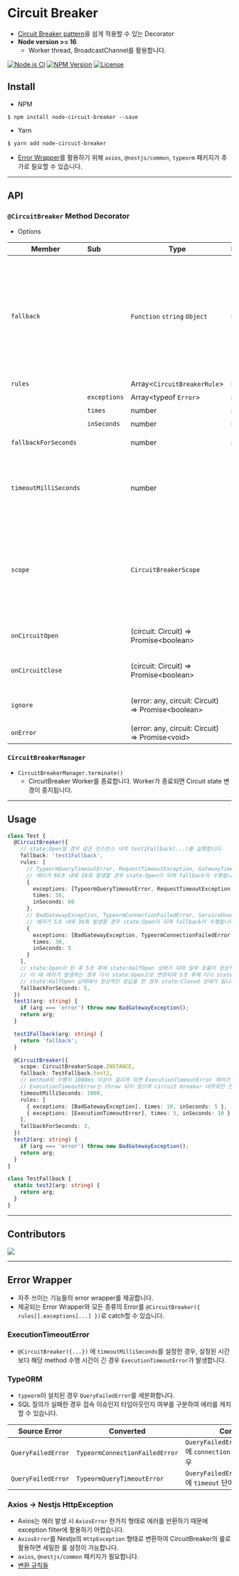 # Circuit Breaker
- [Circuit Breaker pattern](https://en.wikipedia.org/wiki/Circuit_breaker_design_pattern)을 쉽게 적용할 수 있는 Decorator 
- **Node version >= 16**
  - Worker thread, BroadcastChannel를 활용합니다.

[![Node.js CI](https://github.com/kibae/node-circuit-breaker/actions/workflows/node.js.yml/badge.svg)](https://github.com/kibae/node-circuit-breaker/actions/workflows/node.js.yml)
[![NPM Version](https://badge.fury.io/js/node-circuit-breaker.svg)](https://www.npmjs.com/package/node-circuit-breaker)
[![License](https://img.shields.io/github/license/kibae/node-circuit-breaker)](https://github.com/kibae/node-circuit-breaker/blob/main/LICENSE)

## Install
- NPM
```shell
$ npm install node-circuit-breaker --save
```

- Yarn
```shell
$ yarn add node-circuit-breaker
```

- [Error Wrapper](#Error-Wrapper)를 활용하기 위해 `axios`, `@nestjs/common`, `typeorm` 패키지가 추가로 필요할 수 있습니다.

----
## API
### `@CircuitBreaker` Method Decorator
- Options

| Member                | Sub          | Type                                                     | Required | Description                                                                                                                                                                                                              |
|-----------------------|:-------------|----------------------------------------------------------|----------|--------------------------------------------------------------------------------------------------------------------------------------------------------------------------------------------------------------------------|
| `fallback`            |              | `Function` `string` `Object`                             | required | CircuitBreaker state:Open 상태일 때 반환할 오류 또는 실행할 함수<br/><ul><li>*Function* : 지정된 함수를 대신 실행합니다.</li><li>*String* : 대신 실행할 현재 컨텍스트의 객체 내의 다른 method의 이름.<br/>eg) `xxxxFallback`</li><li>*Object* : 지정된 값을 즉시 응답합니다.</li></ul> |
| `rules`               |              | Array&lt;`CircuitBreakerRule`&gt;                        | required | state:Open을 판단하기 위한 규칙들                                                                                                                                                                                                  |
|                       | `exceptions` | Array&lt;typeof `Error`&gt;                              | required | Exception 목록                                                                                                                                                                                                             |
|                       | `times`      | number                                                   | required | 기준 시간 내 exception 횟수                                                                                                                                                                                                     |
|                       | `inSeconds`  | number                                                   | required | 기준 시간(초)                                                                                                                                                                                                                 |
| `fallbackForSeconds`  |              | number                                                   | required | state:Open -> state:HalfOpen 전까지 fallback으로 응답할 시간(초)                                                                                                                                                                    |
| `timeoutMilliSeconds` |              | number                                                   |          | method의 실행이 지정된 시간(ms)보다 오래 걸릴 경우 내부적으로 ExecutionTimeoutError를 생성한다. rules 내에 ExecutionTimeoutError를 정의하여 CircuitBreaker에 영향을 줄 수 있다.                                                                                    |
| `scope`               |              | `CircuitBreakerScope`                                    |          | <ul><li>`CircuitBreakerScope.DEFAULT` : 컨텍스트를 무시하고 해당 method에서 발생하는 exception을 모두 catch</li><li>`CircuitBreakerScope.INSTANCE` : 인스턴스 컨텍스트 내의 method에서 발생하는 exception만 catch</li></ul>                                   |
| `onCircuitOpen`       |              | (circuit: Circuit) => Promise&lt;boolean&gt;             |          | state:Open이 될 때 호출되는 콜백. false를 리턴할 경우 state 변경이 되지 않는다.                                                                                                                                                                 |
| `onCircuitClose`      |              | (circuit: Circuit) => Promise&lt;boolean&gt;             |          | state:Close가 될 때 호출되는 콜백. false를 리턴할 경우 state 변경이 되지 않는다.                                                                                                                                                                |
| `ignore`              |              | (error: any, circuit: Circuit) => Promise&lt;boolean&gt; |          | 에러가 발생했을때 호출되는 콜백. true가 리턴되면 에러가 무시되며, circuit에 영향을 주지 않는다.                                                                                                                                                             |
| `onError`             |              | (error: any, circuit: Circuit) => Promise&lt;void&gt;    |          | 에러가 발생했을때 호출되는 콜백.                                                                                                                                                                                                       |

### `CircuitBreakerManager`
 - `CircuitBreakerManager.terminate()`
   - CircuitBreaker Worker를 종료합니다. Worker가 종료되면 Circuit state 변경이 중지됩니다.

----

## Usage
```typescript
class Test {
  @CircuitBreaker({
    // state:Open일 경우 같은 인스턴스 내의 test1Fallback(...)를 실행합니다.
    fallback: 'test1Fallback',
    rules: [
      // TypeormQueryTimeoutError, RequestTimeoutException, GatewayTimeoutException
      // 에러가 60초 내에 10회 발생할 경우 state:Open이 되며 fallback이 수행됩니다. 
      {
        exceptions: [TypeormQueryTimeoutError, RequestTimeoutException, GatewayTimeoutException],
        times: 10,
        inSeconds: 60
      },
      // BadGatewayException, TypeormConnectionFailedError, ServiceUnavailableException
      // 에러가 5초 내에 30회 발생할 경우 state:Open이 되며 fallback이 수행됩니다.
      {
        exceptions: [BadGatewayException, TypeormConnectionFailedError, ServiceUnavailableException],
        times: 30,
        inSeconds: 5
      }
    ],
    // state:Open이 된 후 5초 후에 state:HalfOpen 상태가 되며 일부 호출이 정상적으로 수행됩니다.
    // 이 때 에러가 발생하는 경우 다시 state:Open으로 변경되며 5초 후에 다시 state:HalfOpen으로 변경됩니다.
    // state:HalfOpen 상태에서 정상적인 응답을 한 경우 state:Closed 상태가 됩니다.
    fallbackForSeconds: 5,
  })
  test1(arg: string) {
    if (arg === 'error') throw new BadGatewayException();
    return arg;
  }

  test1Fallback(arg: string) {
    return 'fallback';
  }

  @CircuitBreaker({
    scope: CircuitBreakerScope.INSTANCE,
    fallback: TestFallback.test2,
    // method의 수행이 1000ms 이상이 걸리게 되면 ExecutionTimeoutError 에러가 기록됩니다.
    // ExecutionTimeoutError는 throw 되지 않으며 circuit breaker 내부로만 전달됩니다.
    timeoutMilliSeconds: 1000,
    rules: [
      { exceptions: [BadGatewayException], times: 10, inSeconds: 5 },
      { exceptions: [ExecutionTimeoutError], times: 3, inSeconds: 10 }
    ],
    fallbackForSeconds: 3,
  })
  test2(arg: string) {
    if (arg === 'error') throw new BadGatewayException();
    return arg;
  }
}

class TestFallback {
  static test2(arg: string) {
    return arg;
  }
}
```


----

## Contributors
<a href="https://github.com/kibae/node-circuit-breaker/graphs/contributors">
  <img src="https://contrib.rocks/image?repo=kibae/node-circuit-breaker" />
</a>

----
## Error Wrapper
- 자주 쓰이는 기능들의 error wrapper를 제공합니다.
- 제공되는 Error Wrapper와 모든 종류의 Error를 `@CircuitBreaker({ rules[].exceptions[...] })`로 catch할 수 있습니다.

### ExecutionTimeoutError
- `@CircuitBreaker({...})` 에 `timeoutMilliSeconds`를 설정한 경우, 설정된 시간보다 해당 method 수행 시간이 긴 경우 `ExecutionTimeoutError`가 발생합니다.

### TypeORM
- `typeorm`이 설치된 경우 `QueryFailedError`를 세분화합니다.
- SQL 질의가 실패한 경우 접속 이슈인지 타임아웃인지 여부를 구분하여 에러를 캐치할 수 있습니다.

| Source Error       | Converted                      | Condition                                               |
|--------------------|--------------------------------|---------------------------------------------------------|
| `QueryFailedError` | `TypeormConnectionFailedError` | `QueryFailedError.driverError`에 `connection` 단어가 포함된 경우 |
| `QueryFailedError` | `TypeormQueryTimeoutError`     | `QueryFailedError.driverError`에 `timeout` 단어가 포함된 경우    |


### Axios -> Nestjs HttpException 
- Axios는 에러 발생 시 `AxiosError` 한가지 형태로 에러를 반환하기 때문에 exception filter에 활용하기 어렵습니다.
- `AxiosError`를 Nestjs의 `HttpException` 형태로 변환하여 CircuitBreaker의 룰로 활용하면 세밀한 룰 설정이 가능합니다.
- `axios`, `@nestjs/common` 패키지가 필요합니다. 
- [변환 규칙들](https://github.com/kibae/node-circuit-breaker/blob/main/src/exceptions/axios-extended-error.ts#L38)
